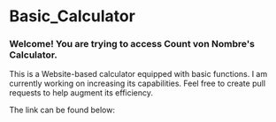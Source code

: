 # Basic_Calculator

### Welcome! You are trying to access Count von Nombre's Calculator.

This is a Website-based calculator equipped with basic functions. I am currently working on increasing its capabilities. Feel free to create pull requests to help augment its efficiency.

The link can be found below:
